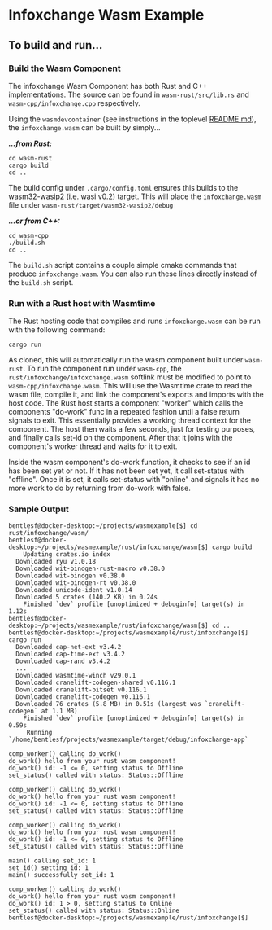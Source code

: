 # Infoxchange Wasm Example

## To build and run...

### Build the Wasm Component
The infoxchange Wasm Component has both Rust and C++ implementations.  The source can be found in `wasm-rust/src/lib.rs` and `wasm-cpp/infoxchange.cpp` respectively.<br>

Using the `wasmdevcontainer` (see instructions in the toplevel [README.md](../../README.md)), the `infoxchange.wasm` can be built by simply...<br>

__*...from Rust:*__
```
cd wasm-rust
cargo build
cd ..
```
The build config under `.cargo/config.toml` ensures this builds to the wasm32-wasip2 (i.e. wasi v0.2) target.  This will place the `infoxchange.wasm` file under `wasm-rust/target/wasm32-wasip2/debug`

__*...or from C++:*__
```
cd wasm-cpp
./build.sh
cd ..
```
The `build.sh` script contains a couple simple cmake commands that produce `infoxchange.wasm`. You can also run these lines directly instead of the `build.sh` script.

### Run with a Rust host with Wasmtime
The Rust hosting code that compiles and runs `infoxchange.wasm` can be run with the following command:
```
cargo run
```
As cloned, this will automatically run the wasm component built under `wasm-rust`. To run the component run under `wasm-cpp`, the `rust/infoxchange/infoxchange.wasm` softlink must be modified to point to `wasm-cpp/infoxchange.wasm`. This will use the Wasmtime crate to read the wasm file, compile it, and link the component's exports and imports with the host code. The Rust host starts a component "worker" which calls the components "do-work" func in a repeated fashion until a false return signals to exit. This essentially provides a working thread context for the component. The host then waits a few seconds, just for testing purposes, and finally calls set-id on the component. After that it joins with the component's worker thread and waits for it to exit.

Inside the wasm component's do-work function, it checks to see if an id has been set yet or not. If it has not been set yet, it call set-status with "offline". Once it is set, it calls set-status with "online" and signals it has no more work to do by returning from do-work with false.

### Sample Output
```
bentlesf@docker-desktop:~/projects/wasmexample[$] cd rust/infoxchange/wasm/
bentlesf@docker-desktop:~/projects/wasmexample/rust/infoxchange/wasm[$] cargo build
    Updating crates.io index
  Downloaded ryu v1.0.18
  Downloaded wit-bindgen-rust-macro v0.38.0
  Downloaded wit-bindgen v0.38.0
  Downloaded wit-bindgen-rt v0.38.0
  Downloaded unicode-ident v1.0.14
  Downloaded 5 crates (140.2 KB) in 0.24s
    Finished `dev` profile [unoptimized + debuginfo] target(s) in 1.12s
bentlesf@docker-desktop:~/projects/wasmexample/rust/infoxchange/wasm[$] cd ..
bentlesf@docker-desktop:~/projects/wasmexample/rust/infoxchange[$] cargo run
  Downloaded cap-net-ext v3.4.2
  Downloaded cap-time-ext v3.4.2
  Downloaded cap-rand v3.4.2
  ...
  Downloaded wasmtime-winch v29.0.1
  Downloaded cranelift-codegen-shared v0.116.1
  Downloaded cranelift-bitset v0.116.1
  Downloaded cranelift-codegen v0.116.1
  Downloaded 76 crates (5.8 MB) in 0.51s (largest was `cranelift-codegen` at 1.1 MB)
    Finished `dev` profile [unoptimized + debuginfo] target(s) in 0.59s
     Running `/home/bentlesf/projects/wasmexample/target/debug/infoxchange-app`

comp_worker() calling do_work()
do_work() hello from your rust wasm component!
do_work() id: -1 <= 0, setting status to Offline
set_status() called with status: Status::Offline

comp_worker() calling do_work()
do_work() hello from your rust wasm component!
do_work() id: -1 <= 0, setting status to Offline
set_status() called with status: Status::Offline

comp_worker() calling do_work()
do_work() hello from your rust wasm component!
do_work() id: -1 <= 0, setting status to Offline
set_status() called with status: Status::Offline

main() calling set_id: 1
set_id() setting id: 1
main() successfully set_id: 1

comp_worker() calling do_work()
do_work() hello from your rust wasm component!
do_work() id: 1 > 0, setting status to Online
set_status() called with status: Status::Online
bentlesf@docker-desktop:~/projects/wasmexample/rust/infoxchange[$]
```
